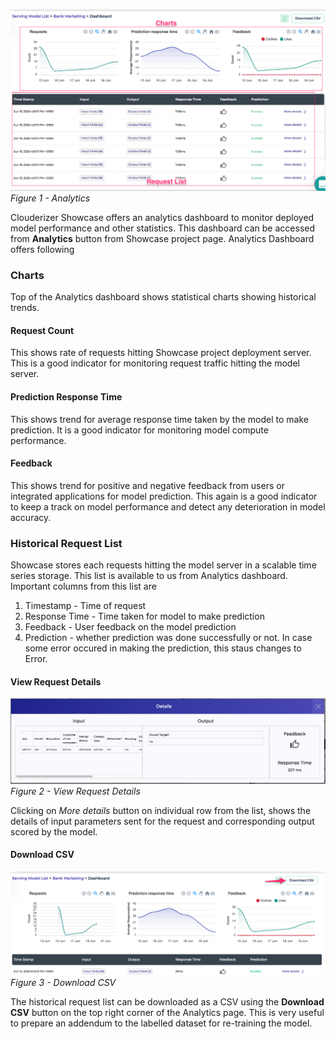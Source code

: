 ![](../../img/monitormodel_overview.png)
*Figure 1 - Analytics*<br/>

Clouderizer Showcase offers an analytics dashboard to monitor deployed model performance and other statistics. This dashboard can be accessed from **Analytics** button from Showcase project page. Analytics Dashboard offers following

### Charts

Top of the Analytics dashboard shows statistical charts showing historical trends. 

#### Request Count

This shows rate of requests hitting Showcase project deployment server. This is a good indicator for monitoring request traffic hitting the model server.

#### Prediction Response Time

This shows trend for average response time taken by the model to make prediction. It is a good indicator for monitoring model compute performance.

#### Feedback

This shows trend for positive and negative feedback from users or integrated applications for model prediction. This again is a good indicator to keep a track on model performance and detect any deterioration in model accuracy.

### Historical Request List

Showcase stores each requests hitting the model server in a scalable time series storage. This list is available to us from Analytics dashboard. Important columns from this list are

1. Timestamp - Time of request
2. Response Time - Time taken for model to make prediction
3. Feedback - User feedback on the model prediction
4. Prediction - whether prediction was done successfully or not. In case some error occured in making the prediction, this staus changes to Error.

#### View Request Details

![](../../img/monitormodel_viewdetails.png)
*Figure 2 - View Request Details*<br/>

Clicking on *More details* button on individual row from the list, shows the details of input parameters sent for the request and corresponding output scored by the model.

#### Download CSV

![](../../img/monitormodel_downloadcsv.png)
*Figure 3 - Download CSV*<br/>

The historical request list can be downloaded as a CSV using the **Download CSV** button on the top right corner of the Analytics page. This is very useful to prepare an addendum to the labelled dataset for re-training the model.